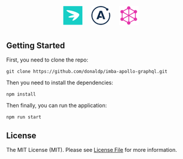 <p align="center">
  <img src="https://raw.githubusercontent.com/donaldp/imba-apollo-graphql/dev/assets/imba.png" style="padding: 10px" width="10%">

  <img src="https://raw.githubusercontent.com/donaldp/imba-apollo-graphql/dev/assets/apollo-logo-DC7DD3C444-seeklogo.com.png" style="padding: 10px" width="10%">

  <img src="https://raw.githubusercontent.com/donaldp/imba-apollo-graphql/dev/assets/graphql.png" style="padding: 10px" width="10%">
</p>


Getting Started
-------

First, you need to clone the repo:

```
git clone https://github.com/donaldp/imba-apollo-graphql.git
```

Then you need to install the dependencies:

```
npm install
```

Then finally, you can run the application:

```
npm run start
```

License
-------

The MIT License (MIT). Please see [License File](LICENSE) for more information.
